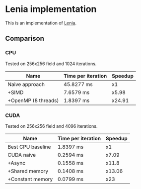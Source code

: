 # Lenia implementation
This is an implementation of [Lenia](https://chakazul.github.io/lenia.html).

## Comparison

### CPU
Tested on 256x256 field and 1024 iterations.

| Name | Time per iteration | Speedup |
| ----- | ----- | ----- |
| Naive approach | 45.8277 ms | x1 |
| +SIMD | 7.6579 ms | x5.98 |
| +OpenMP (8 threads) | 1.8397 ms | x24.91 |


### CUDA
Tested on 256x256 field and 4096 iterations.

| Name | Time per iteration | Speedup |
| ----- | ----- | ----- |
| Best CPU baseline | 1.8397 ms | x1 |
| CUDA naive | 0.2594 ms | x7.09 |
| +Async | 0.1558 ms | x11.8 |
| +Shared memory | 0.1408 ms | x13.06 |
| +Constant memory | 0.0799 ms | x23 |